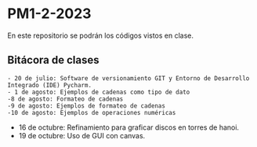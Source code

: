 # PM1-2-2023
En este repositorio se podrán los códigos vistos en clase. 
## Bitácora de clases
    - 20 de julio: Software de versionamiento GIT y Entorno de Desarrollo Integrado (IDE) Pycharm. 
    - 1 de agosto: Ejemplos de cadenas como tipo de dato
    -8 de agosto: Formateo de cadenas
    -9 de agosto: Ejemplos de formateo de cadenas
    -10 de agosto: Ejemplos de operaciones numéricas
- 16 de octubre: Refinamiento para graficar discos en torres de hanoi.
- 19 de octubre: Uso de GUI con canvas. 